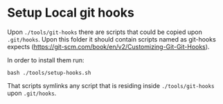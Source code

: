 # Setup Local git hooks

Upon `./tools/git-hooks` there are scripts that could be copied  upon `.git/hooks`.
Upon this folder it should contain scripts named as git-hooks expects (https://git-scm.com/book/en/v2/Customizing-Git-Git-Hooks).

In order to install them run:

```
bash ./tools/setup-hooks.sh
```

That scripts symlinks any script that is residing inside `./tools/git-hooks` upon `.git/hooks`.